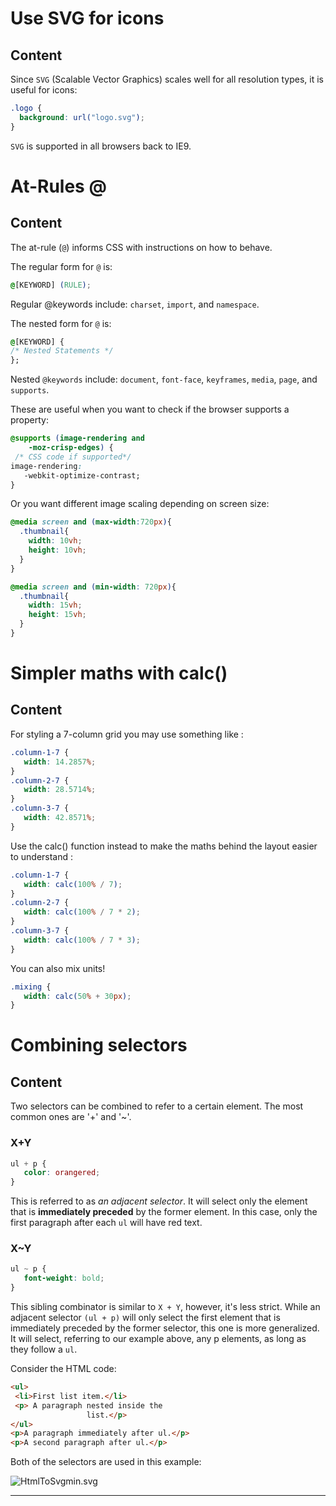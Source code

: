 # Use SVG for icons

## Content

Since `SVG` (Scalable Vector Graphics) scales well for all resolution types, it is useful for icons:

```css
.logo {
  background: url("logo.svg");
}
```

`SVG` is supported in all browsers back to IE9.

# At-Rules @ 

## Content

The at-rule (`@`) informs CSS with instructions on how to behave.

The regular form for `@` is:

```css
@[KEYWORD] (RULE);
```

Regular @keywords include: `charset`, `import`, and `namespace`.

The nested form for `@` is:

```css
@[KEYWORD] {
/* Nested Statements */
};
```

Nested `@keywords` include: `document`, `font-face`, `keyframes`, `media`, `page`, and `supports`.

These are useful when you want to check if the browser supports a property:

```css
@supports (image-rendering and
    -moz-crisp-edges) {
 /* CSS code if supported*/
image-rendering:
   -webkit-optimize-contrast;
}
```

Or you want different image scaling depending on screen size:

```css
@media screen and (max-width:720px){
  .thumbnail{
    width: 10vh;
    height: 10vh;
  }
}

@media screen and (min-width: 720px){
  .thumbnail{
    width: 15vh;
    height: 15vh;
  }
}
```



# Simpler maths with calc()

## Content

For styling a 7-column grid you may use something like :

```css
.column-1-7 {
   width: 14.2857%;
}
.column-2-7 {
   width: 28.5714%;
}
.column-3-7 {
   width: 42.8571%;
}
```

Use the calc() function instead to make the maths behind the layout easier to understand :

```css
.column-1-7 {
   width: calc(100% / 7);
}
.column-2-7 {
   width: calc(100% / 7 * 2);
}
.column-3-7 {
   width: calc(100% / 7 * 3);
}
```

You can also mix units!

```css
.mixing {
   width: calc(50% + 30px);
}

```



# Combining selectors

## Content

Two selectors can be combined to refer to a certain element. The most common ones are '+' and '~'.  

### X+Y

```css
ul + p {
   color: orangered;
}

```

This is referred to as *an adjacent selector*. It will select only the element that is **immediately preceded** by the former element. In this case, only the first paragraph after each `ul` will have red text.

### X~Y

```css
ul ~ p {
   font-weight: bold;
}

```

This sibling combinator is similar to `X + Y`, however, it's less strict. While an adjacent selector `(ul + p)` will only select the first element that is immediately preceded by the former selector, this one is more generalized. It will select, referring to our example above, any p elements, as long as they follow a `ul`.

Consider the HTML code:

```html
<ul>
 <li>First list item.</li>
 <p> A paragraph nested inside the
                 list.</p>
</ul>
<p>A paragraph immediately after ul.</p>
<p>A second paragraph after ul.</p>
```

Both of the selectors are used in this example:

![HtmlToSvgmin.svg](https://img.enkipro.com/55077de02fb561f44f83e976dba488a8.png)


---

